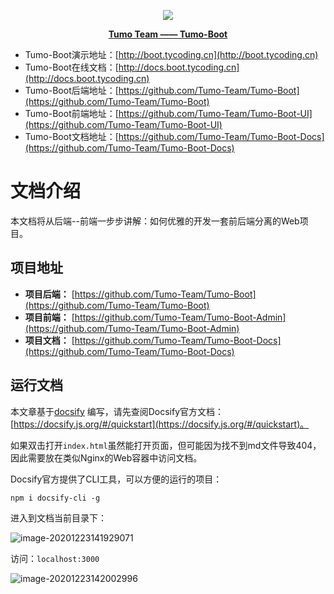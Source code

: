 <p align="center">
    <img src="http://cdn.tycoding.cn/MIK-WxRzP9.png" />
</p>
<p align="center">
    <a href="https://github.com/Tumo-Team" target="_blank">
        <strong>Tumo Team —— Tumo-Boot</strong>
    </a>
</p>


- Tumo-Boot演示地址：[http://boot.tycoding.cn](http://boot.tycoding.cn)
- Tumo-Boot在线文档：[http://docs.boot.tycoding.cn](http://docs.boot.tycoding.cn)
- Tumo-Boot后端地址：[https://github.com/Tumo-Team/Tumo-Boot](https://github.com/Tumo-Team/Tumo-Boot)
- Tumo-Boot前端地址：[https://github.com/Tumo-Team/Tumo-Boot-UI](https://github.com/Tumo-Team/Tumo-Boot-UI)
- Tumo-Boot文档地址：[https://github.com/Tumo-Team/Tumo-Boot-Docs](https://github.com/Tumo-Team/Tumo-Boot-Docs)



# 文档介绍

本文档将从后端--前端一步步讲解：如何优雅的开发一套前后端分离的Web项目。

## 项目地址

- **项目后端：** [https://github.com/Tumo-Team/Tumo-Boot](https://github.com/Tumo-Team/Tumo-Boot)
- **项目前端：** [https://github.com/Tumo-Team/Tumo-Boot-Admin](https://github.com/Tumo-Team/Tumo-Boot-Admin)
- **项目文档：** [https://github.com/Tumo-Team/Tumo-Boot-Docs](https://github.com/Tumo-Team/Tumo-Boot-Docs)



## 运行文档

本文章基于[docsify](https://docsify.js.org/#/) 编写，请先查阅Docsify官方文档：[https://docsify.js.org/#/quickstart](https://docsify.js.org/#/quickstart)。

如果双击打开`index.html`虽然能打开页面，但可能因为找不到md文件导致404，因此需要放在类似Nginx的Web容器中访问文档。

Docsify官方提供了CLI工具，可以方便的运行的项目：

```shell
npm i docsify-cli -g
```

进入到文档当前目录下：

![image-20201223141929071](http://cdn.tycoding.cn/20201223141929.png)

访问：`localhost:3000`

![image-20201223142002996](http://cdn.tycoding.cn/20201223142003.png)





